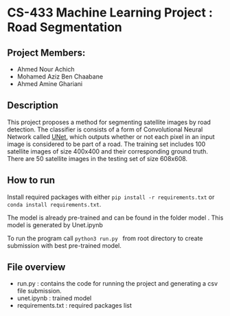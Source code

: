 # CS-433 Machine Learning Project : Road Segmentation



## Project Members:

- Ahmed Nour Achich
- Mohamed Aziz Ben Chaabane
- Ahmed Amine Ghariani

## Description 

This project proposes a method for segmenting satellite images by road detection.
The classifier is consists of a form of Convolutional Neural Network called [UNet](https://en.wikipedia.org/wiki/U-Net), which outputs whether or not each pixel in an input image is considered to be part of a road.
The training set includes 100 satellite images of size 400x400 and their corresponding ground truth.
There are 50 satellite images in the testing set of size 608x608. 

## How to run

Install required packages with either ```pip install -r requirements.txt``` or ```conda install requirements.txt```.

The model is already pre-trained and can be found in the folder model . This model is generated by Unet.ipynb

To run the program call ```python3 run.py ``` from root directory to create submission with best pre-trained model.  

## File overview

- run.py : contains the code for running the project and generating a csv file submission.
- unet.ipynb : trained model
- requirements.txt : required packages list


 
